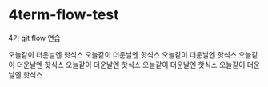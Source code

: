 # 4term-flow-test

4기 git flow 연습

오늘같이 더운날엔 핫식스
오늘같이 더운날엔 핫식스
오늘같이 더운날엔 핫식스
오늘같이 더운날엔 핫식스
오늘같이 더운날엔 핫식스
오늘같이 더운날엔 핫식스
오늘같이 더운날엔 핫식스
